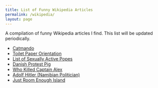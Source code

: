 ```yaml
---
title: List of Funny Wikipedia Articles
permalink: /wikipedia/
layout: page
---
```


A compilation of funny Wikipedia articles I find. 
This list will be updated periodically.

- [Catmando](https://en.wikipedia.org/wiki/Catmando)
- [Toilet Paper Orientation](https://en.wikipedia.org/wiki/Toilet_roll_holder#Orientation)
- [List of Sexually Active Popes](https://en.wikipedia.org/wiki/List_of_sexually_active_popes)
- [Danish Protest Pig](https://en.wikipedia.org/wiki/Danish_Protest_Pig)
- [Who Killed Captain Alex](https://en.wikipedia.org/wiki/Who_Killed_Captain_Alex%3F)
- [Adolf Hitler (Namibian Politician)](https://simple.wikipedia.org/wiki/Adolf_Hitler_Uunona)
- [Just Room Enough Island](https://en.wikipedia.org/wiki/Just_Room_Enough_Island)
